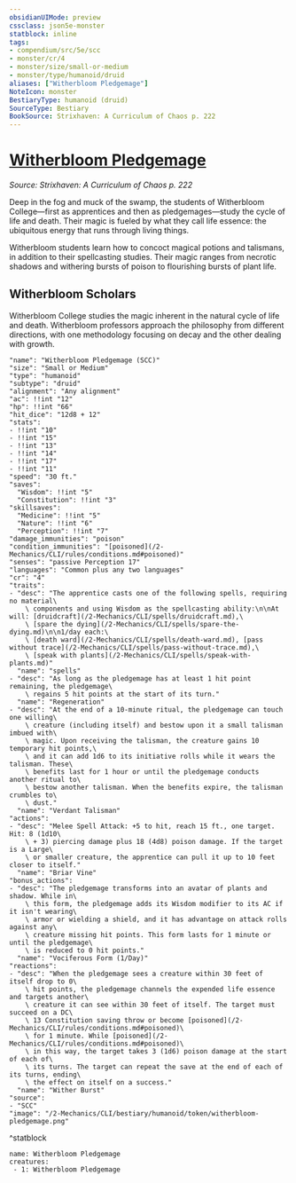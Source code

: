 ```yaml
---
obsidianUIMode: preview
cssclass: json5e-monster
statblock: inline
tags:
- compendium/src/5e/scc
- monster/cr/4
- monster/size/small-or-medium
- monster/type/humanoid/druid
aliases: ["Witherbloom Pledgemage"]
NoteIcon: monster
BestiaryType: humanoid (druid)
SourceType: Bestiary
BookSource: Strixhaven: A Curriculum of Chaos p. 222
---
```

# [Witherbloom Pledgemage](2-Mechanics/CLI/bestiary/humanoid/witherbloom-pledgemage-scc.md)
*Source: Strixhaven: A Curriculum of Chaos p. 222*  

Deep in the fog and muck of the swamp, the students of Witherbloom College—first as apprentices and then as pledgemages—study the cycle of life and death. Their magic is fueled by what they call life essence: the ubiquitous energy that runs through living things.

Witherbloom students learn how to concoct magical potions and talismans, in addition to their spellcasting studies. Their magic ranges from necrotic shadows and withering bursts of poison to flourishing bursts of plant life.

## Witherbloom Scholars

Witherbloom College studies the magic inherent in the natural cycle of life and death. Witherbloom professors approach the philosophy from different directions, with one methodology focusing on decay and the other dealing with growth.

```statblock
"name": "Witherbloom Pledgemage (SCC)"
"size": "Small or Medium"
"type": "humanoid"
"subtype": "druid"
"alignment": "Any alignment"
"ac": !!int "12"
"hp": !!int "66"
"hit_dice": "12d8 + 12"
"stats":
- !!int "10"
- !!int "15"
- !!int "13"
- !!int "14"
- !!int "17"
- !!int "11"
"speed": "30 ft."
"saves":
  "Wisdom": !!int "5"
  "Constitution": !!int "3"
"skillsaves":
  "Medicine": !!int "5"
  "Nature": !!int "6"
  "Perception": !!int "7"
"damage_immunities": "poison"
"condition_immunities": "[poisoned](/2-Mechanics/CLI/rules/conditions.md#poisoned)"
"senses": "passive Perception 17"
"languages": "Common plus any two languages"
"cr": "4"
"traits":
- "desc": "The apprentice casts one of the following spells, requiring no material\
    \ components and using Wisdom as the spellcasting ability:\n\nAt will: [druidcraft](/2-Mechanics/CLI/spells/druidcraft.md),\
    \ [spare the dying](/2-Mechanics/CLI/spells/spare-the-dying.md)\n\n1/day each:\
    \ [death ward](/2-Mechanics/CLI/spells/death-ward.md), [pass without trace](/2-Mechanics/CLI/spells/pass-without-trace.md),\
    \ [speak with plants](/2-Mechanics/CLI/spells/speak-with-plants.md)"
  "name": "spells"
- "desc": "As long as the pledgemage has at least 1 hit point remaining, the pledgemage\
    \ regains 5 hit points at the start of its turn."
  "name": "Regeneration"
- "desc": "At the end of a 10-minute ritual, the pledgemage can touch one willing\
    \ creature (including itself) and bestow upon it a small talisman imbued with\
    \ magic. Upon receiving the talisman, the creature gains 10 temporary hit points,\
    \ and it can add 1d6 to its initiative rolls while it wears the talisman. These\
    \ benefits last for 1 hour or until the pledgemage conducts another ritual to\
    \ bestow another talisman. When the benefits expire, the talisman crumbles to\
    \ dust."
  "name": "Verdant Talisman"
"actions":
- "desc": "Melee Spell Attack: +5 to hit, reach 15 ft., one target. Hit: 8 (1d10\
    \ + 3) piercing damage plus 18 (4d8) poison damage. If the target is a Large\
    \ or smaller creature, the apprentice can pull it up to 10 feet closer to itself."
  "name": "Briar Vine"
"bonus_actions":
- "desc": "The pledgemage transforms into an avatar of plants and shadow. While in\
    \ this form, the pledgemage adds its Wisdom modifier to its AC if it isn't wearing\
    \ armor or wielding a shield, and it has advantage on attack rolls against any\
    \ creature missing hit points. This form lasts for 1 minute or until the pledgemage\
    \ is reduced to 0 hit points."
  "name": "Vociferous Form (1/Day)"
"reactions":
- "desc": "When the pledgemage sees a creature within 30 feet of itself drop to 0\
    \ hit points, the pledgemage channels the expended life essence and targets another\
    \ creature it can see within 30 feet of itself. The target must succeed on a DC\
    \ 13 Constitution saving throw or become [poisoned](/2-Mechanics/CLI/rules/conditions.md#poisoned)\
    \ for 1 minute. While [poisoned](/2-Mechanics/CLI/rules/conditions.md#poisoned)\
    \ in this way, the target takes 3 (1d6) poison damage at the start of each of\
    \ its turns. The target can repeat the save at the end of each of its turns, ending\
    \ the effect on itself on a success."
  "name": "Wither Burst"
"source":
- "SCC"
"image": "/2-Mechanics/CLI/bestiary/humanoid/token/witherbloom-pledgemage.png"
```
^statblock

```encounter-table
name: Witherbloom Pledgemage
creatures:
 - 1: Witherbloom Pledgemage
```